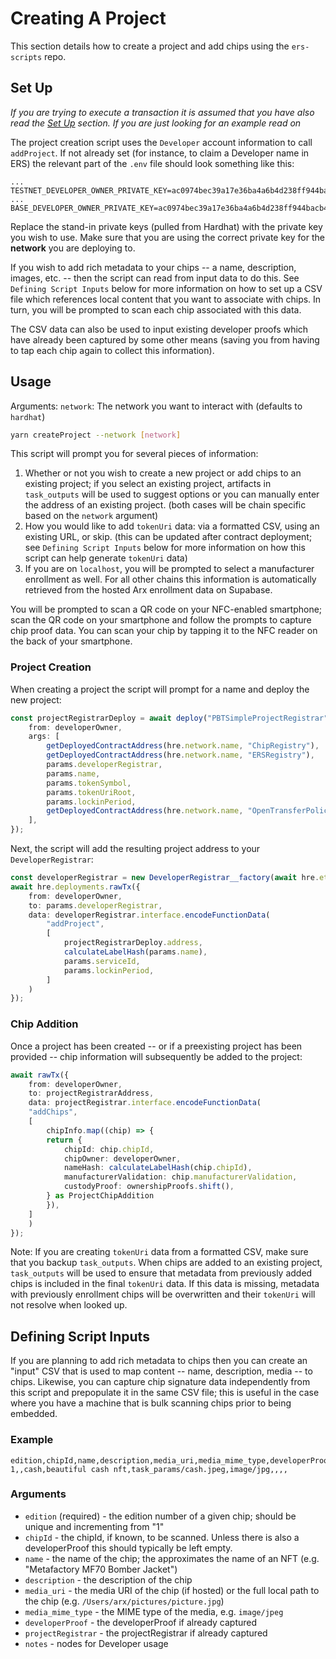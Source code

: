 # Creating A Project
This section details how to create a project and add chips using the `ers-scripts` repo.

## Set Up
_If you are trying to execute a transaction it is assumed that you have also read the [Set Up](setup.md) section. If you are just looking for an example read on_

The project creation script uses the `Developer` account information to call `addProject`. If not already set (for instance, to claim a Developer name in ERS) the relevant part of the `.env` file should look something like this:
```
...
TESTNET_DEVELOPER_OWNER_PRIVATE_KEY=ac0974bec39a17e36ba4a6b4d238ff944bacb478cbed5efcae784d7bf4f2ff80
...
BASE_DEVELOPER_OWNER_PRIVATE_KEY=ac0974bec39a17e36ba4a6b4d238ff944bacb478cbed5efcae784d7bf4f2ff80
```
Replace the stand-in private keys (pulled from Hardhat) with the private key you wish to use. Make sure that you are using the correct private key for the __network__ you are deploying to.

If you wish to add rich metadata to your chips -- a name, description, images, etc. -- then the script can read from input data to do this. See `Defining Script Inputs` below for more information on how to set up a CSV file which references local content that you want to associate with chips. In turn, you will be prompted to scan each chip associated with this data.

The CSV data can also be used to input existing developer proofs which have already been captured by some other means (saving you from having to tap each chip again to collect this information).

## Usage
Arguments:
`network`: The network you want to interact with (defaults to `hardhat`)

```bash
yarn createProject --network [network]
```

This script will prompt you for several pieces of information:
1. Whether or not you wish to create a new project or add chips to an existing project; if you select an existing project, artifacts in `task_outputs` will be used to suggest options or you can manually enter the address of an existing project. (both cases will be chain specific based on the `network` argument)
2. How you would like to add `tokenUri` data: via a formatted CSV, using an existing URL, or skip. (this can be updated after contract deployment; see `Defining Script Inputs` below for more information on how this script can help generate `tokenUri` data)
3. If you are on `localhost`, you will be prompted to select a manufacturer enrollment as well. For all other chains this information is automatically retrieved from the hosted Arx enrollment data on Supabase.

You will be prompted to scan a QR code on your NFC-enabled smartphone; scan the QR code on your smartphone and follow the prompts to capture chip proof data. You can scan your chip by tapping it to the NFC reader on the back of your smartphone.

### Project Creation
When creating a project the script will prompt for a name and deploy the new project:
```typescript
const projectRegistrarDeploy = await deploy("PBTSimpleProjectRegistrar", {
    from: developerOwner,
    args: [
        getDeployedContractAddress(hre.network.name, "ChipRegistry"),
        getDeployedContractAddress(hre.network.name, "ERSRegistry"),
        params.developerRegistrar,
        params.name,
        params.tokenSymbol,
        params.tokenUriRoot,
        params.lockinPeriod,
        getDeployedContractAddress(hre.network.name, "OpenTransferPolicy"),
    ],
});
```
Next, the script will add the resulting project address to your `DeveloperRegistrar`:
```typescript
const developerRegistrar = new DeveloperRegistrar__factory(await hre.ethers.getSigner(developerOwner)).attach(params.developerRegistrar);
await hre.deployments.rawTx({
    from: developerOwner,
    to: params.developerRegistrar,
    data: developerRegistrar.interface.encodeFunctionData(
        "addProject",
        [
            projectRegistrarDeploy.address,
            calculateLabelHash(params.name),
            params.serviceId,
            params.lockinPeriod,
        ]
    )
});
```

### Chip Addition
Once a project has been created -- or if a preexisting project has been provided -- chip information will subsequently be added to the project:
```typescript
await rawTx({
    from: developerOwner,
    to: projectRegistrarAddress,
    data: projectRegistrar.interface.encodeFunctionData(
    "addChips",
    [
        chipInfo.map((chip) => {
        return {
            chipId: chip.chipId,
            chipOwner: developerOwner,
            nameHash: calculateLabelHash(chip.chipId),
            manufacturerValidation: chip.manufacturerValidation,
            custodyProof: ownershipProofs.shift(),
        } as ProjectChipAddition
        }),
    ]
    )
});
```

Note: If you are creating `tokenUri` data from a formatted CSV, make sure that you backup `task_outputs`. When chips are added to an existing project, `task_outputs` will be used to ensure that metadata from previously added chips is included in the final `tokenUri` data. If this data is missing, metadata with previously enrollment chips will be overwritten and their `tokenUri` will not resolve when looked up. 

## Defining Script Inputs
If you are planning to add rich metadata to chips then you can create an "input" CSV that is used to map content -- name, description, media -- to chips. Likewise, you can capture chip signature data independently from this script and prepopulate it in the same CSV file; this is useful in the case where you have a machine that is bulk scanning chips prior to being embedded.

### Example

```
edition,chipId,name,description,media_uri,media_mime_type,developerProof,projectRegistrar,notes
1,,cash,beautiful cash nft,task_params/cash.jpeg,image/jpg,,,,
```

### Arguments

- `edition` (required) - the edition number of a given chip; should be unique and incrementing from "1"
- `chipId` - the chipId, if known, to be scanned. Unless there is also a developerProof this should typically be left empty.
- `name` - the name of the chip; the approximates the name of an NFT (e.g. "Metafactory MF70 Bomber Jacket")
- `description` - the description of the chip
- `media_uri` - the media URI of the chip (if hosted) or the full local path to the chip (e.g. `/Users/arx/pictures/picture.jpg`)
- `media_mime_type` - the MIME type of the media, e.g. `image/jpeg`
- `developerProof` - the developerProof if already captured
- `projectRegistrar` - the projectRegistrar if already captured
- `notes` - nodes for Developer usage

